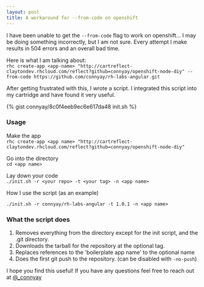 ```yaml
---
layout: post
title: A workaround for --from-code on openshift
---
```


I have been unable to get the `--from-code` flag to work on openshift... I may be doing something incorrectly, but I am not sure. Every attempt I make results in 504 errors and an overall bad time.

Here is what I am talking about:  
`rhc create-app <app-name> "http://cartreflect-claytondev.rhcloud.com/reflect?github=connyay/openshift-node-diy" --from-code https://github.com/connyay/rh-labs-angular.git`

After getting frustrated with this, I wrote a script. I integrated this script into my cartridge and have found it very useful.

{% gist connyay/8c0f4eeb9ec6e617da48 init.sh %}

### Usage

Make the app  
`rhc create-app <app name> "http://cartreflect-claytondev.rhcloud.com/reflect?github=connyay/openshift-node-diy"`

Go into the directory  
`cd <app name>`

Lay down your code  
`./init.sh -r <your repo> -t <your tag> -n <app name>`

How I use the script (as an example)

`./init.sh -r connyay/rh-labs-angular -t 1.0.1 -n <app name>`


### What the script does

1. Removes everything from the directory except for the init script, and the .git directory.
2. Downloads the tarball for the repository at the optional tag.
3. Replaces references to the 'boilerplate app name' to the optional name
4. Does the first git push to the repository. (can be disabled with `-no-push`)


I hope you find this useful! If you have any questions feel free to reach out at [@_connyay](https://twitter.com/_connyay)
